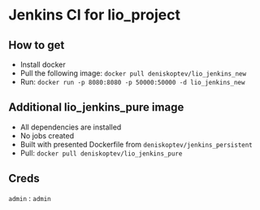 # Jenkins CI for lio_project

## How to get

* Install docker
* Pull the following image: `docker pull deniskoptev/lio_jenkins_new`
* Run: `docker run -p 8080:8080 -p 50000:50000 -d lio_jenkins_new`

## Additional lio_jenkins_pure image

* All dependencies are installed
* No jobs created
* Built with presented Dockerfile from `deniskoptev/jenkins_persistent`
* Pull: `docker pull deniskoptev/lio_jenkins_pure`

## Creds

`admin` : `admin`
